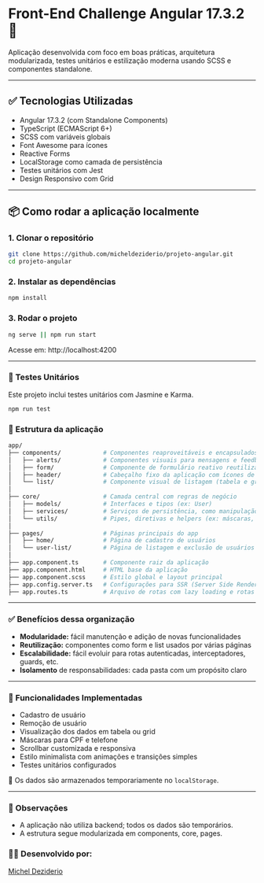 # Front-End Challenge Angular 17.3.2 🚀

Aplicação desenvolvida com foco em boas práticas, arquitetura modularizada, testes unitários e estilização moderna usando SCSS e componentes standalone.

---

## ✅ Tecnologias Utilizadas

- Angular 17.3.2 (com Standalone Components)
- TypeScript (ECMAScript 6+)
- SCSS com variáveis globais
- Font Awesome para ícones
- Reactive Forms
- LocalStorage como camada de persistência
- Testes unitários com Jest
- Design Responsivo com Grid

---

## 📦 Como rodar a aplicação localmente

### 1. Clonar o repositório

```bash
git clone https://github.com/micheldeziderio/projeto-angular.git
cd projeto-angular
```

### 2. Instalar as dependências
```bash
npm install
```

### 3. Rodar o projeto
```bash
ng serve || npm run start
```

Acesse em: http://localhost:4200

---
### 🧪 Testes Unitários

Este projeto inclui testes unitários com Jasmine e Karma.
```bash
npm run test
```

### 🧩 Estrutura da aplicação
```bash
app/
├── components/            # Componentes reaproveitáveis e encapsulados
│   ├── alerts/            # Componentes visuais para mensagens e feedbacks (ex: toast, alertas)
│   ├── form/              # Componente de formulário reativo reutilizável (criação e caso precise de umaedição)
│   ├── header/            # Cabeçalho fixo da aplicação com ícones de navegação
│   └── list/              # Componente visual de listagem (tabela e grid)
│
├── core/                  # Camada central com regras de negócio
│   ├── models/            # Interfaces e tipos (ex: User)
│   ├── services/          # Serviços de persistência, como manipulação de localStorage
│   └── utils/             # Pipes, diretivas e helpers (ex: máscaras, validação simples, formatação)
│
├── pages/                 # Páginas principais do app
│   ├── home/              # Página de cadastro de usuários
│   └── user-list/         # Página de listagem e exclusão de usuários
│
├── app.component.ts       # Componente raiz da aplicação
├── app.component.html     # HTML base da aplicação
├── app.component.scss     # Estilo global e layout principal
├── app.config.server.ts   # Configurações para SSR (Server Side Rendering) se necessário
├── app.routes.ts          # Arquivo de rotas com lazy loading e rotas standalone
```
---

### ✅ Benefícios dessa organização
- **Modularidade:** fácil manutenção e adição de novas funcionalidades
- **Reutilização:** componentes como form e list usados por várias páginas
- **Escalabilidade:** fácil evoluir para rotas autenticadas, interceptadores, guards, etc.
- **Isolamento** de responsabilidades: cada pasta com um propósito claro

---
### 🔧 Funcionalidades Implementadas

- Cadastro de usuário
- Remoção de usuário
- Visualização dos dados em tabela ou grid
- Máscaras para CPF e telefone
- Scrollbar customizada e responsiva
- Estilo minimalista com animações e transições simples
- Testes unitários configurados

📌 Os dados são armazenados temporariamente no `localStorage`.

---
### 📝 Observações

- A aplicação não utiliza backend; todos os dados são temporários.
- A estrutura segue modularizada em components, core, pages.

### 👨‍💻 Desenvolvido por:
[Michel Deziderio](https://github.com/MichelDeziderio)

